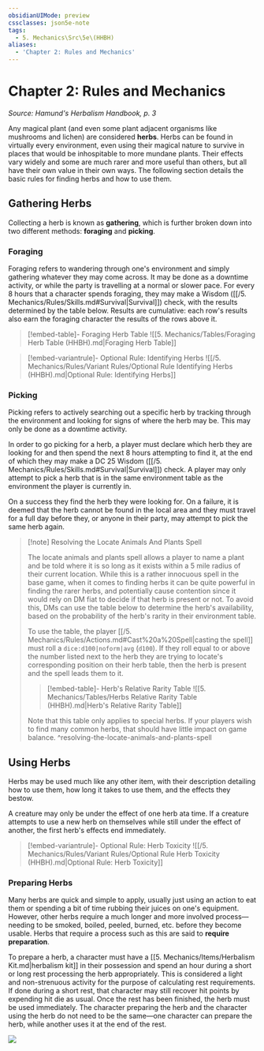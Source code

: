 ```yaml
---
obsidianUIMode: preview
cssclasses: json5e-note
tags:
  - 5. Mechanics\Src\5e\(HHBH)
aliases:
  - 'Chapter 2: Rules and Mechanics'
---
```

# Chapter 2: Rules and Mechanics
*Source: Hamund's Herbalism Handbook, p. 3* 

Any magical plant (and even some plant adjacent organisms like mushrooms and lichen) are considered **herbs**. Herbs can be found in virtually every environment, even using their magical nature to survive in places that would be inhospitable to more mundane plants. Their effects vary widely and some are much rarer and more useful than others, but all have their own value in their own ways. The following section details the basic rules for finding herbs and how to use them.

## Gathering Herbs

Collecting a herb is known as **gathering**, which is further broken down into two different methods: **foraging** and **picking**.

### Foraging

Foraging refers to wandering through one's environment and simply gathering whatever they may come across. It may be done as a downtime activity, or while the party is travelling at a normal or slower pace. For every 8 hours that a character spends foraging, they may make a Wisdom ([[/5. Mechanics/Rules/Skills.md#Survival\|Survival]]) check, with the results determined by the table below. Results are cumulative: each row's results also earn the foraging character the results of the rows above it.

> [!embed-table]- Foraging Herb Table
> ![[5. Mechanics/Tables/Foraging Herb Table (HHBH).md\|Foraging Herb Table]]

> [!embed-variantrule]- Optional Rule: Identifying Herbs
> ![[/5. Mechanics/Rules/Variant Rules/Optional Rule Identifying Herbs (HHBH).md\|Optional Rule: Identifying Herbs]]

### Picking

Picking refers to actively searching out a specific herb by tracking through the environment and looking for signs of where the herb may be. This may only be done as a downtime activity.

In order to go picking for a herb, a player must declare which herb they are looking for and then spend the next 8 hours attempting to find it, at the end of which they may make a DC 25 Wisdom ([[/5. Mechanics/Rules/Skills.md#Survival\|Survival]]) check. A player may only attempt to pick a herb that is in the same environment table as the environment the player is currently in.

On a success they find the herb they were looking for. On a failure, it is deemed that the herb cannot be found in the local area and they must travel for a full day before they, or anyone in their party, may attempt to pick the same herb again.

> [!note] Resolving the Locate Animals And Plants Spell
> 
> The locate animals and plants spell allows a player to name a plant and be told where it is so long as it exists within a 5 mile radius of their current location. While this is a rather innocuous spell in the base game, when it comes to finding herbs it can be quite powerful in finding the rarer herbs, and potentially cause contention since it would rely on DM fiat to decide if that herb is present or not. To avoid this, DMs can use the table below to determine the herb's availability, based on the probability of the herb's rarity in their environment table.
> 
> To use the table, the player [[/5. Mechanics/Rules/Actions.md#Cast%20a%20Spell\|casting the spell]] must roll a `dice:d100|noform|avg` (`d100`). If they roll equal to or above the number listed next to the herb they are trying to locate's corresponding position on their herb table, then the herb is present and the spell leads them to it.
> 
> > [!embed-table]- Herb's Relative Rarity Table
> > ![[5. Mechanics/Tables/Herbs Relative Rarity Table (HHBH).md\|Herb's Relative Rarity Table]]
> 
> Note that this table only applies to special herbs. If your players wish to find many common herbs, that should have little impact on game balance.
^resolving-the-locate-animals-and-plants-spell

## Using Herbs

Herbs may be used much like any other item, with their description detailing how to use them, how long it takes to use them, and the effects they bestow.

A creature may only be under the effect of one herb ata time. If a creature attempts to use a new herb on themselves while still under the effect of another, the first herb's effects end immediately.

> [!embed-variantrule]- Optional Rule: Herb Toxicity
> ![[/5. Mechanics/Rules/Variant Rules/Optional Rule Herb Toxicity (HHBH).md\|Optional Rule: Herb Toxicity]]

### Preparing Herbs

Many herbs are quick and simple to apply, usually just using an action to eat them or spending a bit of time rubbing their juices on one's equipment. However, other herbs require a much longer and more involved process—needing to be smoked, boiled, peeled, burned, etc. before they become usable. Herbs that require a process such as this are said to **require preparation**.

To prepare a herb, a character must have a [[5. Mechanics/Items/Herbalism Kit.md\|herbalism kit]] in their possession and spend an hour during a short or long rest processing the herb appropriately. This is considered a light and non-strenuous activity for the purpose of calculating rest requirements. If done during a short rest, that character may still recover hit points by expending hit die as usual. Once the rest has been finished, the herb must be used immediately. The character preparing the herb and the character using the herb do not need to be the same—one character can prepare the herb, while another uses it at the end of the rest.

![](https://raw.githubusercontent.com/TheGiddyLimit/homebrew/master/_img/HHH/HHbH/UsingHerbs.webp#center)
